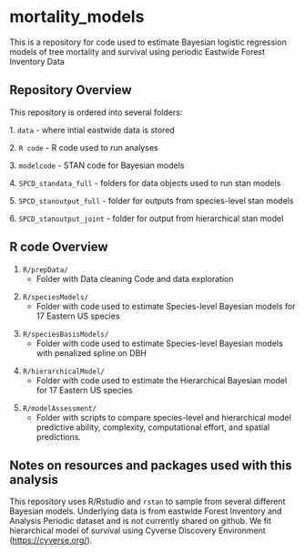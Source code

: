 # mortality_models

This is a repository for code used to estimate Bayesian logistic regression models of tree
mortality and survival using periodic Eastwide Forest Inventory Data

## Repository Overview

This repository is ordered into several folders:

1\. `data` - where intial eastwide data is stored

2\. `R code` - R code used to run analyses

3\. `modelcode` - STAN code for Bayesian models

4\. `SPCD_standata_full` - folders for data objects used to run stan
models

5\. `SPCD_stanoutput_full` - folder for outputs from species-level stan
models

6\. `SPCD_stanoutput_joint` - folder for output from hierarchical stan
model

## R code Overview

1.  `R/prepData/`
    -   Folder with Data cleaning Code and data exploration

<!-- -->

2.  `R/speciesModels/`
    -   Folder with code used to estimate Species-level Bayesian models
        for 17 Eastern US species

<!-- -->

3.  `R/speciesBasisModels/`
    -   Folder with code used to estimate Species-level Bayesian models
        with penalized spline on DBH

<!-- -->

4.  `R/hierarchicalModel/`
    -   Folder with code used to estimate the Hierarchical Bayesian
        model for 17 Eastern US species

<!-- -->

5.  `R/modelAssessment/`
    -   Folder with scripts to compare species-level and hierarchical
        model predictive ability, complexity, computational effort, and
        spatial predictions.

## Notes on resources and packages used with this analysis

This repository uses R/Rstudio and `rstan` to sample from several
different Bayesian models. Underlying data is from eastwide Forest
Inventory and Analysis Periodic dataset and is not currently shared on
github. We fit hierarchical model of survival using Cyverse Discovery
Environment (<https://cyverse.org/>).
